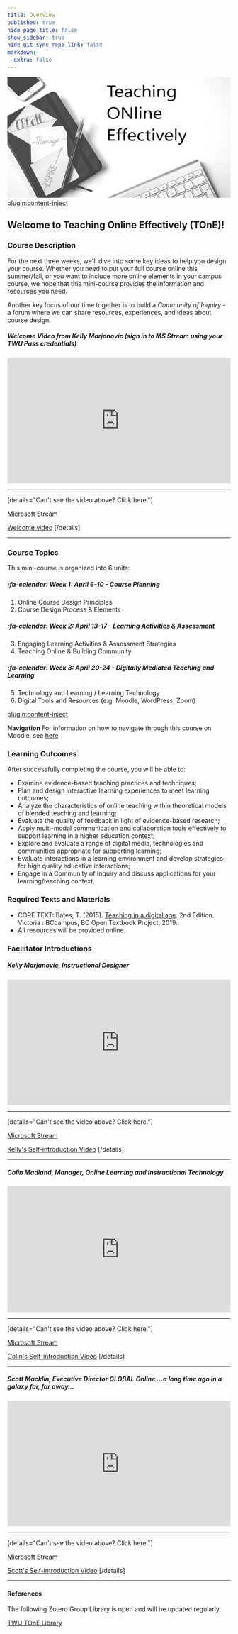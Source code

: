 ```yaml
---
title: Overview
published: true
hide_page_title: false
show_sidebar: true
hide_git_sync_repo_link: false
markdown:
  extra: false
---
```


![](rsz_tone.jpg)
[plugin:content-inject](_important-reminders)

## Welcome to Teaching Online Effectively (TOnE)!

### Course Description
For the next three weeks, we'll dive into some key ideas to help you design your course.  Whether you need to put your full course online this summer/fall, or you want to include more online elements in your campus course, we hope that this mini-course provides the information and resources you need.

Another key focus of our time together is to build a *Community of Inquiry* - a forum where we can share resources, experiences, and ideas about course design.

##### Welcome Video from Kelly Marjanovic (sign in to MS Stream using your TWU Pass credentials)

<div style='max-width: 640px'><div style='position: relative; padding-bottom: 56.25%; height: 0; overflow: hidden;'><iframe width="640" height="360" src="https://web.microsoftstream.com/embed/video/93de64ca-3c4d-4f93-b1b3-2b30880ec72e?autoplay=false&amp;showinfo=false" allowfullscreen style="border:none; position: absolute; top: 0; left: 0; right: 0; bottom: 0; height: 100%; max-width: 100%;"></iframe></div></div>

---
[details="Can't see the video above? Click here."]

<a class="embedly-card" data-card-controls="0" href="https://web.microsoftstream.com/embed/video/93de64ca-3c4d-4f93-b1b3-2b30880ec72e?autoplay=false&amp%3Bshowinfo=false">Microsoft Stream</a>
<script async src="//cdn.embedly.com/widgets/platform.js" charset="UTF-8"></script>

[Welcome video](https://web.microsoftstream.com/embed/video/93de64ca-3c4d-4f93-b1b3-2b30880ec72e?autoplay=false&amp;showinfo=false)
[/details]

---

### Course Topics
This mini-course is organized into 6 units:

##### :fa-calendar: *Week 1: April 6-10 - Course Planning*
  1. Online Course Design Principles
  2. Course Design Process & Elements

##### :fa-calendar: *Week 2: April 13-17 - Learning Activities & Assessment*
  3. Engaging Learning Activities & Assessment Strategies
  4. Teaching Online & Building Community

##### :fa-calendar: *Week 3: April 20-24 - Digitally Mediated Teaching and Learning*
 5. Technology and Learning / Learning Technology
 6. Digital Tools and Resources (e.g. Moodle, WordPress, Zoom)


[plugin:content-inject](../schedule/_calendar)



**Navigation**
For information on how to navigate through this course on Moodle, see [here](http://create.twu.ca/help/moodle).


### Learning Outcomes

After successfully completing the course, you will be able to:
- Examine evidence-based teaching practices and techniques;
- Plan and design interactive learning experiences to meet learning outcomes;
- Analyze the characteristics of online teaching within theoretical models of blended teaching and learning;
- Evaluate the quality of feedback in light of evidence-based research;
- Apply multi-modal communication and collaboration tools effectively to support learning in a higher education context;
- Explore and evaluate a range of digital media, technologies and communities appropriate for supporting learning;
- Evaluate interactions in a learning environment and develop strategies for high quality educative interactions;
- Engage in a Community of Inquiry and discuss applications for your learning/teaching context.


### **Required** Texts and Materials
- CORE TEXT: Bates, T. (2015). [Teaching in a digital age](https://pressbooks.bccampus.ca/teachinginadigitalagev2/). 2nd Edition. Victoria : BCcampus, BC Open Textbook Project, 2019.
- All resources will be provided online.


### Facilitator Introductions

##### Kelly Marjanovic, Instructional Designer
<div style='max-width: 640px'><div style='position: relative; padding-bottom: 56.25%; height: 0; overflow: hidden;'><iframe width="640" height="360" src="https://web.microsoftstream.com/embed/video/657e1605-b115-4521-bd1d-0d21c94ee04a?autoplay=false&amp;showinfo=false" allowfullscreen style="border:none; position: absolute; top: 0; left: 0; right: 0; bottom: 0; height: 100%; max-width: 100%;"></iframe></div></div>

---
[details="Can't see the video above? Click here."]

<a class="embedly-card" data-card-controls="0" href="https://web.microsoftstream.com/embed/video/657e1605-b115-4521-bd1d-0d21c94ee04a?autoplay=false&amp;showinfo=false">Microsoft Stream</a>
<script async src="//cdn.embedly.com/widgets/platform.js" charset="UTF-8"></script>

[Kelly's Self-introduction Video](https://web.microsoftstream.com/embed/video/657e1605-b115-4521-bd1d-0d21c94ee04a?autoplay=false&amp;showinfo=false)
[/details]

---

##### Colin Madland, Manager, Online Learning and Instructional Technology
<div style='max-width: 640px'><div style='position: relative; padding-bottom: 56.25%; height: 0; overflow: hidden;'><iframe width="640" height="360" src="https://web.microsoftstream.com/embed/video/06e8c4be-f7fe-40d9-a28a-229294e3a8b2?autoplay=false&amp;showinfo=false" allowfullscreen style="border:none; position: absolute; top: 0; left: 0; right: 0; bottom: 0; height: 100%; max-width: 100%;"></iframe></div></div>

---
[details="Can't see the video above? Click here."]

<a class="embedly-card" data-card-controls="0" href="https://web.microsoftstream.com/embed/video/06e8c4be-f7fe-40d9-a28a-229294e3a8b2?autoplay=false&amp;showinfo=false">Microsoft Stream</a>
<script async src="//cdn.embedly.com/widgets/platform.js" charset="UTF-8"></script>

[Colin's Self-introduction Video](https://web.microsoftstream.com/embed/video/657e1605-b115-4521-bd1d-0d21c94ee04a?autoplay=false&amp;showinfo=false)
[/details]

---

##### Scott Macklin, Executive Director GLOBAL Online …a long time ago in a galaxy far, far away…

<div style='max-width: 640px'><div style='position: relative; padding-bottom: 56.25%; height: 0; overflow: hidden;'><iframe width="640" height="360" src="https://web.microsoftstream.com/embed/video/9ef32b4d-9710-4757-a607-e5fc1d290357?autoplay=false&amp;showinfo=false" allowfullscreen style="border:none; position: absolute; top: 0; left: 0; right: 0; bottom: 0; height: 100%; max-width: 100%;"></iframe></div></div>

---
[details="Can't see the video above? Click here."]

<a class="embedly-card" data-card-controls="0" href="https://web.microsoftstream.com/embed/video/9ef32b4d-9710-4757-a607-e5fc1d290357?autoplay=false&amp;showinfo=false">Microsoft Stream</a>
<script async src="//cdn.embedly.com/widgets/platform.js" charset="UTF-8"></script>

[Scott's Self-introduction Video](https://web.microsoftstream.com/embed/video/9ef32b4d-9710-4757-a607-e5fc1d290357?autoplay=false&amp;showinfo=false)
[/details]

---

#### References

The following Zotero Group Library is open and will be updated regularly.

<a class="embedly-card" data-card-controls="0" href="https://www.zotero.org/groups/2479174/twu_tone_library">TWU TOnE Library</a>
<script async src="//cdn.embedly.com/widgets/platform.js" charset="UTF-8"></script>
